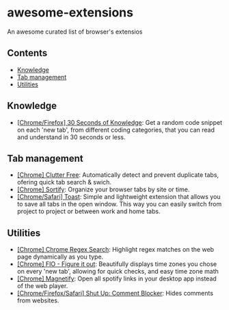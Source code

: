 # awesome-extensions
An awesome curated list of browser's extensios

## Contents
- [Knowledge](#Knowledge)
- [Tab management](#Tab-management)
- [Utilities](#Utilities)

## Knowledge
- [[Chrome/Firefox] 30 Seconds of Knowledge](https://30secondsofknowledge.com/): Get a random code snippet on each 'new tab', from different coding categories, that you can read and understand in 30 seconds or less.

## Tab management
- [[Chrome] Clutter Free](https://chrome.google.com/webstore/detail/clutter-free-prevent-dupl/iipjdmnoigaobkamfhnojmglcdbnfaaf): Automatically detect and prevent duplicate tabs, ofering quick tab search & swich.
- [[Chrome] Sortify](https://chrome.google.com/webstore/detail/sortify/aehmpfeibpcclkbjjkclhncmjncpebef?ref=producthunt): Organize your browser tabs by site or time.
- [[Chrome/Safari] Toast](https://dotoast.com/): Simple and lightweight extension that allows you to save all tabs in the open window. This way you can easily switch from project to project or between work and home tabs.

## Utilities
- [[Chrome] Chrome Regex Search](https://chrome.google.com/webstore/detail/chrome-regex-search/bpelaihoicobbkgmhcbikncnpacdbknn?hl=en&gl=US): Highlight regex matches on the web page dynamically as you type.
- [[Chrome] FIO - Figure it out](https://chrome.google.com/webstore/detail/figure-it-out/lialghmkggocekkpjbnoacohodmckfke): Beautifully displays time zones you chose on every 'new tab', allowing for quick checks, and easy time zone math
- [[Chrome] Magnetify](https://chrome.google.com/webstore/detail/magnetify/llopembjhlbkgfoldjldjlecjkggiieo): Open all spotify links in your desktop app instead of the web player.
- [[Chrome/Firefox/Safari] Shut Up: Comment Blocker](https://rickyromero.com/shutup/): Hides comments from websites.
